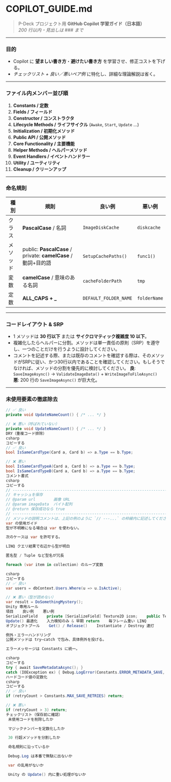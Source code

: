 # COPILOT_GUIDE.md

> P-Deck プロジェクト用 **GitHub Copilot 学習ガイド（日本語）**  
> *200 行以内・見出しは ### まで*

---

### 目的
- Copilot に **望ましい書き方**・**避けたい書き方** を学習させ、修正コストを下げる。
- *チェックリスト + 良い／悪いペア例* に特化し、詳細な理論解説は省く。

---

### ファイル内メンバー並び順
1. **Constants / 定数**
2. **Fields / フィールド**
3. **Constructor / コンストラクタ**
4. **Lifecycle Methods / ライフサイクル** (`Awake`, `Start`, `Update` …)
5. **Initialization / 初期化メソッド**
6. **Public API / 公開メソッド**
7. **Core Functionality / 主要機能**
8. **Helper Methods / ヘルパーメソッド**
9. **Event Handlers / イベントハンドラー**
10. **Utility / ユーティリティ**
11. **Cleanup / クリーンアップ**

---

### 命名規則
| 種別 | 規則 | 良い例 | 悪い例 |
|------|------|--------|--------|
| クラス | **PascalCase** / 名詞 | `ImageDiskCache` | `diskcache` |
| メソッド | public: **PascalCase** / private: **camelCase** / 動詞+目的語 | `SetupCachePaths()` | `func1()` |
| 変数 | **camelCase** / 意味のある名詞 | `cacheFolderPath` | `tmp` |
| 定数 | **ALL_CAPS + _** | `DEFAULT_FOLDER_NAME` | `folderName` |

---

### コードレイアウト & SRP
- 1 メソッドは **30 行以下** または **サイクロマティック複雑度 10 以下**。
- 複雑化したらヘルパーに分割。メソッドは単一責任の原則（SRP）を遵守し、一つのことだけを行うように設計してください。
- コメントを記述する際、または既存のコメントを確認する際は、そのメソッドがSRPに従い、かつ30行以内であることを確認してください。もしそうでなければ、メソッドの分割を優先的に検討してください。
  **良**: `SaveImageAsync()` → `ValidateImageData()` + `WriteImageToFileAsync()`  
  **悪**: 200 行の `SaveImageAsync()` が巨大化。

---

### 未使用要素の徹底除去
```csharp
// ✅ 良い
private void UpdateNameCount() { /* ... */ }

// ❌ 悪い（呼ばれていない）
private void UpdateNameCount() { /* ... */ }
DRY（重複コード排除）
csharp
コピーする
// ✅ 良い
bool IsSameCardType(Card a, Card b) => a.Type == b.Type;

// ❌ 悪い
bool IsSameCardTypeA(Card a, Card b) => a.Type == b.Type;
bool IsSameCardTypeB(Card a, Card b) => a.Type == b.Type;
コメント書式
csharp
コピーする
// ----------------------------------------------------------------------
// キャッシュを保存
// @param url        画像 URL
// @param imageData  バイト配列
// @return 保存成功なら true
// ----------------------------------------------------------------------
// メソッドの説明コメントは、上記の例のように `// ---...` の枠線内に記述してください。
var の使用ガイド
型が不明瞭になる場合は var を使わない。

次のケースは var を許可する。

LINQ クエリ結果で右辺から型が明白

匿名型 / Tuple など型名が冗長

foreach (var item in collection) のループ変数

csharp
コピーする
// ✅ 良い
var users = dbContext.Users.Where(u => u.IsActive);

// ❌ 悪い（型が読めない）
var result = DoSomethingMystery();
Unity 専用ルール
項目    良い例    悪い例
SerializeField    private [SerializeField] Texture2D icon;    public Texture2D icon;
Update() 最適化    入力検知のみ & 早期 return    毎フレーム重い LINQ
オブジェクトプール    Get() / Release()    Instantiate / Destroy 連打

例外・エラーハンドリング
公開メソッドは try–catch で包み、具体例外を投げる。

エラーメッセージは Constants に統一。

csharp
コピーする
try { await SaveMetadataAsync(); }
catch (IOException ex) { Debug.LogError(Constants.ERROR_METADATA_SAVE, this); }
ハードコード値の定数化
csharp
コピーする
// ✅ 良い
if (retryCount > Constants.MAX_SAVE_RETRIES) return;

// ❌ 悪い
if (retryCount > 3) return;
チェックリスト（保存前に確認）
 未使用コードを削除したか

 マジックナンバーを定数化したか

 30 行超メソッドを分割したか

 命名規則に沿っているか

 Debug.Log は本番で無駄に出ないか

 var の乱用がないか

 Unity の Update() 内に重い処理がないか
